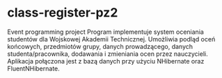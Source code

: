 # class-register-pz2
Event programming project 
Program implementuje system oceniania studentów dla Wojskowej Akademii Technicznej.
Umożliwia podląd oceń końcowych, przedmiotów grupy, danych prowadzącego,
danych studenta/pracownika, dodawania i zmieniania ocen przez nauczycieli.
Aplikacja połączona jest z bazą danych przy użyciu NHibernate oraz FluentNHibernate.
